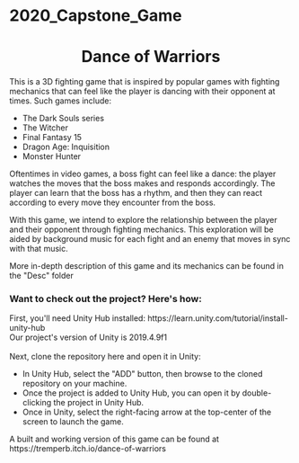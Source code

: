 # 2020_Capstone_Game

<h1 align="center">Dance of Warriors</h1>

This is a 3D fighting game that is inspired by popular games with fighting mechanics that can feel like the player is dancing with their opponent at times. Such games include: <p><ul><li>The Dark Souls series</li><li>The Witcher</li><li>Final Fantasy 15</li><li>Dragon Age: Inquisition</li><li>Monster Hunter</li></ul>
<p>
Oftentimes in video games, a boss fight can feel like a dance: the player watches the moves that the boss makes and responds accordingly. The player can learn that the boss has a rhythm, and then they can react according to every move they encounter from the boss.
<p>
With this game, we intend to explore the relationship between the player and their opponent through fighting mechanics. This exploration will be aided by background music for each fight and an enemy that moves in sync with that music.
<p>
More in-depth description of this game and its mechanics can be found in the "Desc" folder
<p>
<h3>Want to check out the project? Here's how:</h3>
<p>
First, you'll need Unity Hub installed: https://learn.unity.com/tutorial/install-unity-hub<br>
Our project's version of Unity is 2019.4.9f1<br>
<br>
Next, clone the repository here and open it in Unity:<br>
<ul>
<li>In Unity Hub, select the "ADD" button, then browse to the cloned repository on your machine.</li>
<li>Once the project is added to Unity Hub, you can open it by double-clicking the project in Unity Hub.</li>
<li>Once in Unity, select the right-facing arrow at the top-center of the screen to launch the game.</li>
</ul>
A built and working version of this game can be found at https://tremperb.itch.io/dance-of-warriors
